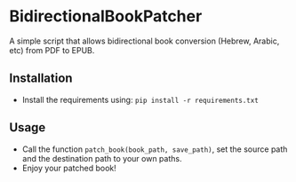 # BidirectionalBookPatcher

A simple script that allows bidirectional book conversion (Hebrew, Arabic, etc) from PDF to EPUB.

## Installation

- Install the requirements using: `pip install -r requirements.txt`

## Usage

- Call the function `patch_book(book_path, save_path)`, set the source path and the destination path to your own paths.
- Enjoy your patched book!
